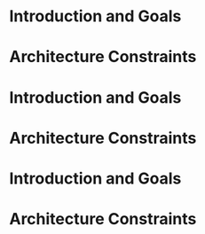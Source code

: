# Introduction and Goals

# Architecture Constraints



# Introduction and Goals

# Architecture Constraints



# Introduction and Goals

# Architecture Constraints



